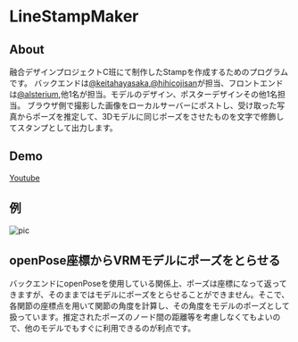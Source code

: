 # LineStampMaker
## About
融合デザインプロジェクトC班にて制作したStampを作成するためのプログラムです。
バックエンドは[@keitahayasaka](https://github.com/keitahayasaka),[@hihicojisan](https://github.com/hihicojisan)が担当、フロントエンドは[@alsterium](https://github.com/alsterium),他1名が担当。モデルのデザイン、ポスターデザインその他1名担当。
ブラウザ側で撮影した画像をローカルサーバーにポストし、受け取った写真からポーズを推定して、3Dモデルに同じポーズをさせたものを文字で修飾してスタンプとして出力します。
## Demo
[Youtube](https://www.youtube.com/watch?v=ep9LUt3VmHU&feature=youtu.be)
## 例
![pic](https://cdn.discordapp.com/attachments/641101890951708674/680033738133995538/img0.png)
## openPose座標からVRMモデルにポーズをとらせる
バックエンドにopenPoseを使用している関係上、ポーズは座標になって返ってきますが、そのままではモデルにポーズをとらせることができません。そこで、各関節の座標点を用いて関節の角度を計算し、その角度をモデルのポーズとして扱っています。推定されたポーズのノード間の距離等を考慮しなくてもよいので、他のモデルでもすぐに利用できるのが利点です。
